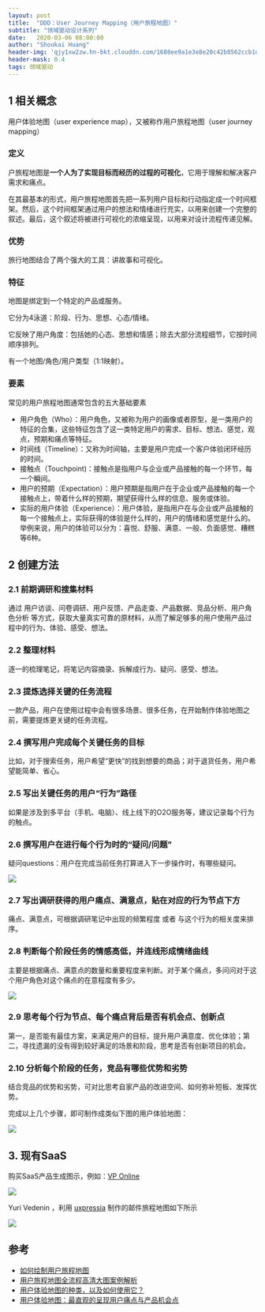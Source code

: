 ```yaml
---
layout: post
title:  "DDD：User Journey Mapping（用户旅程地图）"
subtitle: "领域驱动设计系列"
date:   2020-03-06 08:00:00
author: "Shoukai Huang"
header-img: 'qjy1xw2zw.hn-bkt.clouddn.com/1688ee9a1e3e8e20c42b8562ccb1d89d.jpg'
header-mask: 0.4
tags: 领域驱动
---
```


## 1 相关概念

用户体验地图（user experience map），又被称作用户旅程地图（user journey mapping）

### 定义

户旅程地图是**一个人为了实现目标而经历的过程的可视化**，它用于理解和解决客户需求和痛点。

在其最基本的形式，用户旅程地图首先把一系列用户目标和行动指定成一个时间框架。然后，这个时间框架通过用户的想法和情绪进行充实，以用来创建一个完整的叙述。最后，这个叙述将被进行可视化的浓缩呈现，以用来对设计流程传递见解。

### 优势

旅行地图结合了两个强大的工具：讲故事和可视化。

### 特征

地图是绑定到一个特定的产品或服务。

它分为4泳道：阶段、行为、思想、心态/情绪。

它反映了用户角度：包括她的心态、思想和情感；除去大部分流程细节，它按时间顺序排列。

有一个地图/角色/用户类型（1:1映射）。

### 要素

常见的用户旅程地图通常包含的五大基础要素

* 用户角色（Who）：用户角色，又被称为用户的画像或者原型，是一类用户的特征的合集，这些特征包含了这一类特定用户的需求、目标、想法、感觉，观点，预期和痛点等特征。
* 时间线（Timeline）：又称为时间轴，主要是用户完成一个客户体验闭环经历的时间。
* 接触点（Touchpoint)：接触点是指用户与企业或产品接触的每一个环节，每一个瞬间。
* 用户的预期（Expectation）：用户预期是指用户在于企业或产品接触的每一个接触点上，带着什么样的预期，期望获得什么样的信息、服务或体验。
* 实际的用户体验（Experience）：用户体验，是指用户在与企业或产品接触的每一个接触点上，实际获得的体验是什么样的，用户的情绪和感觉是什么的。举例来说，用户的体验可以分为：喜悦、舒服、满意、一般、负面感觉、糟糕等6种。

## 2 创建方法

### 2.1 前期调研和搜集材料

通过 用户访谈、问卷调研、用户反馈、产品走查、产品数据、竞品分析、用户角色分析 等方式，获取大量真实可靠的原材料，从而了解足够多的用户使用产品过程中的行为、体验、感受、想法。

### 2.2 整理材料
逐一的梳理笔记，将笔记内容摘录、拆解成行为、疑问、感受、想法。

### 2.3 提炼选择关键的任务流程

一款产品，用户在使用过程中会有很多场景、很多任务，在开始制作体验地图之前，需要提炼更关键的任务流程。

### 2.4 撰写用户完成每个关键任务的目标

比如，对于搜索任务，用户希望“更快”的找到想要的商品；对于退货任务，用户希望能简单、省心。

### 2.5 写出关键任务的用户“行为”路径

如果是涉及到多平台（手机、电脑）、线上线下的O2O服务等，建议记录每个行为的触点。

### 2.6 撰写用户在进行每个行为时的“疑问/问题”

疑问questions：用户在完成当前任务打算进入下一步操作时，有哪些疑问。

![](http://qjy1xw2zw.hn-bkt.clouddn.com/c6ce9a822b8aff067f88653748b6fe75.jpg)

### 2.7 写出调研获得的用户痛点、满意点，贴在对应的行为节点下方

痛点、满意点，可根据调研笔记中出现的频繁程度 或者 与这个行为的相关度来排序。

### 2.8 判断每个阶段任务的情感高低，并连线形成情绪曲线

主要是根据痛点、满意点的数量和重要程度来判断。对于某个痛点，多问问对于这个用户角色对这个痛点的在意程度有多少。

![](http://qjy1xw2zw.hn-bkt.clouddn.com/c6bc9c252099bec0e485972e8755417a.jpg)

### 2.9 思考每个行为节点、每个痛点背后是否有机会点、创新点

第一，是否能有最佳方案，来满足用户的目标，提升用户满意度、优化体验；第二，寻找遗漏的没有得到较好满足的场景和阶段，思考是否有创新项目的机会。

### 2.10 分析每个阶段的任务，竞品有哪些优势和劣势

结合竞品的优势和劣势，可对比思考自家产品的改进空间、如何弥补短板、发挥优势。

完成以上几个步骤，即可制作成类似下图的用户体验地图：

![](http://qjy1xw2zw.hn-bkt.clouddn.com/97abbccf6338a607c46e09333d0d8c5b.jpg)

## 3. 现有SaaS

购买SaaS产品生成图示，例如：[VP Online](https://online.visual-paradigm.com/cn/diagrams/)

![](http://qjy1xw2zw.hn-bkt.clouddn.com/b600deb7d5803e08c466e728f199d372.jpg)

Yuri Vedenin ，利用 [uxpressia](https://uxpressia.com/) 制作的邮件旅程地图如下所示

![](http://qjy1xw2zw.hn-bkt.clouddn.com/cddabf136696962b2503a4924a1ee086.jpg)


## 参考

* [如何绘制用户旅程地图](https://www.jianshu.com/p/1f33c726e1e8)
* [用户旅程地图全流程高清大图案例解析](https://uxren.cn/?p=58926)
* [用户体验地图的种类，以及如何使用它？](http://www.shejidaren.com/user-experience-map-and-how-to-use-it.html)
* [用户体验地图：最直观的呈现用户痛点与产品机会点](http://www.woshipm.com/pmd/761653.html)

